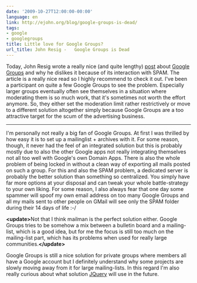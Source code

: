 ```yaml
---
date: '2009-10-27T12:00:00-00:00'
language: en
link: http://ejohn.org/blog/google-groups-is-dead/
tags:
- google
- googlegroups
title: Little love for Google Groups?
url_title: John Resig -   Google Groups is Dead
---
```



Today, John Resig wrote a really nice (and quite lengthy) <a href="http://ejohn.org/blog/google-groups-is-dead/">post</a> about <a href="http://groups.google.com/">Google Groups</a> and why he dislikes it because of its interaction with SPAM. The article is a really nice read so I highly recommend to check it out. I've been a participant on quite a few Google Groups to see the problem. Especially larger groups eventually often see themselves in a situation where moderating them is so much work, that it's sometimes not worth the effort anymore. So, they either set the moderation limit rather restrictively or move to a different solution altogether simply because Google Groups are a too attractive target for the scum of the advertising business.

----------

I'm personally not really a big fan of Google Groups. At first I was thrilled by how easy it is to set up a mailinglist + archives with it. For some reason, though, it never had the feel of an integrated solution but this is probably mostly due to also the other Google apps not really integrating themselves not all too well with Google's own Domain Apps. There is also the whole problem of being locked in without a clean way of exporting all mails posted on such a group. For this and also the SPAM problem, a dedicated server is probably the better solution than something so centralized. You simply have far more options at your disposal and can tweak your whole battle-strategy to your own liking. For some reason, I also always fear that one day some spammer will spoof my own email address on too many Google Groups and all my mails sent to other people on GMail will see only the SPAM folder during their 14 days of life :-/

<strong>&lt;update&gt;</strong>Not that I think mailman is the perfect solution either. Google Groups tries to be somehow a mix between a bulletin board and a mailing-list, which is a good idea, but for me the focus is still too much on the mailing-list part, which has its problems when used for really large communities.<strong>&lt;/update&gt;</strong>

Google Groups is still a nice solution for private groups where members all have a Google account but I definitely understand why some projects are slowly moving away from it for large mailing-lists. In this regard I&#39;m also really curious about what solution <a href="http://jquery.com">JQuery</a> will use in the future.
